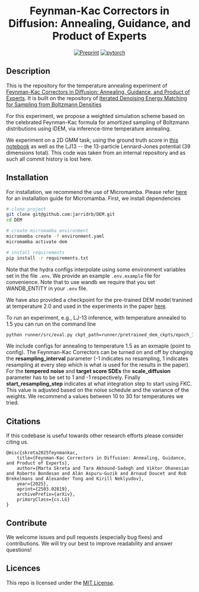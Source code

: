 <div align="center">

# Feynman-Kac Correctors in Diffusion: Annealing, Guidance, and Product of Experts

[![Preprint](http://img.shields.io/badge/paper-arxiv.2402.06121-B31B1B.svg)](https://arxiv.org/pdf/2503.02819)
[![pytorch](https://img.shields.io/badge/PyTorch_2.0.0+-ee4c2c?logo=pytorch&logoColor=white)](https://pytorch.org/get-started/locally/)

</div>

## Description

This is the repository for the temperature annealing experiment of [Feynman-Kac Correctors in Diffusion: Annealing, Guidance, and Product of Experts](https://arxiv.org/pdf/2503.02819).
It is built on the repository of [Iterated Denoising Energy Matching for Sampling from Boltzmann Densities](https://github.com/jarridrb/DEM/tree/main)

For this experiment, we propose a weighted simulation scheme based on the celebrated Feynman-Kac formula for amortized sampling of Boltzmann distributions using iDEM, 
via inference-time temperature annealing.

We experiment on a 2D GMM task, using the ground truth score in [this notebook](https://github.com/necludov/feynman-kac-diffusion/blob/boltzmann_sampling_public/runner/notebooks/gmm_temp_annealed_birth_death.ipynb) as well as the LJ13 -- the 13-particle Lennard-Jones potential (39 dimensions total).
This code was taken from an internal repository and as such all commit history is lost here.

## Installation

For installation, we recommend the use of Micromamba. Please refer [here](https://mamba.readthedocs.io/en/latest/installation/micromamba-installation.html) for an installation guide for Micromamba.
First, we install dependencies

```bash
# clone project
git clone git@github.com:jarridrb/DEM.git
cd DEM

# create micromamba environment
micromamba create -f environment.yaml
micromamba activate dem

# install requirements
pip install -r requirements.txt

```

Note that the hydra configs interpolate using some environment variables set in the file `.env`. We provide
an example `.env.example` file for convenience. Note that to use wandb we require that you set WANDB_ENTITY in your
`.env` file.

We have also provided a checkpoint for the pre-trained DEM model tranined at temperature 2.0 and used in the experiments in the paper [here](https://github.com/necludov/feynman-kac-diffusion/blob/boltzmann_sampling_public/runner/pretrained_dem_ckpts/epoch_179.ckpt).

To run an experiment, e.g., LJ-13 inference, with temperature annealed to 1.5 you can run on the command line

```bash
python runner/src/eval.py ckpt_path=runner/pretrained_dem_ckpts/epoch_179.ckpt experiment=lj13_tempdem_1.5
```

We include configs for annealing to temperature 1.5 as an exmaple (point to config). The Feynman-Kac Correctors can be turned on and off by changing the **resampling_interval** parameter 
(-1 indicates no resampling, 1 indicates resampling at every step which is what is used for the results in the paper). For the **tempered noise** and **target score SDEs** the **scale_diffusion** parameter has
to be set to 1 and -1 respectively. Finally **start_resampling_step** indicates at what integration step to start using FKC. This value is adjusted based on the noise schedule and the variance of 
the weights. We recommend a values between 10 to 30 for temperatures we tried. 

## Citations

If this codebase is useful towards other research efforts please consider citing us.

```
@misc{skreta2025feynmankac,
    title={Feynman-Kac Correctors in Diffusion: Annealing, Guidance, and Product of Experts},
    author={Marta Skreta and Tara Akhound-Sadegh and Viktor Ohanesian and Roberto Bondesan and Alán Aspuru-Guzik and Arnaud Doucet and Rob Brekelmans and Alexander Tong and Kirill Neklyudov},
    year={2025},
    eprint={2503.02819},
    archivePrefix={arXiv},
    primaryClass={cs.LG}
}
```

## Contribute

We welcome issues and pull requests (especially bug fixes) and contributions.
We will try our best to improve readability and answer questions!

## Licences

This repo is licensed under the [MIT License](https://opensource.org/license/mit/).

